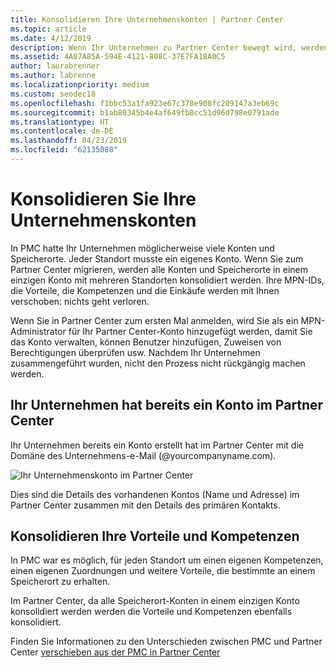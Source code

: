```yaml
---
title: Konsolidieren Ihre Unternehmenskonten | Partner Center
ms.topic: article
ms.date: 4/12/2019
description: Wenn Ihr Unternehmen zu Partner Center bewegt wird, werden alle Konten in einem einzigen Konto zusammengefasst.
ms.assetid: 4A07A85A-594E-4121-808C-37E7FA18A0C5
author: laurabrenner
ms.author: labrenne
ms.localizationpriority: medium
ms.custom: seodec18
ms.openlocfilehash: f1bbc53a1fa923e67c370e908fc209147a3eb69c
ms.sourcegitcommit: b1ab80345b4e4af649fb8cc51d96d798e0791ade
ms.translationtype: HT
ms.contentlocale: de-DE
ms.lasthandoff: 04/23/2019
ms.locfileid: "62135088"
---
```

# <a name="consolidate-your-company-accounts"></a>Konsolidieren Sie Ihre Unternehmenskonten

In PMC hatte Ihr Unternehmen möglicherweise viele Konten und Speicherorte. Jeder Standort musste ein eigenes Konto. Wenn Sie zum Partner Center migrieren, werden alle Konten und Speicherorte in einem einzigen Konto mit mehreren Standorten konsolidiert werden. Ihre MPN-IDs, die Vorteile, die Kompetenzen und die Einkäufe werden mit Ihnen verschoben: nichts geht verloren. 

Wenn Sie in Partner Center zum ersten Mal anmelden, wird Sie als ein MPN-Administrator für Ihr Partner Center-Konto hinzugefügt werden, damit Sie das Konto verwalten, können Benutzer hinzufügen, Zuweisen von Berechtigungen überprüfen usw. Nachdem Ihr Unternehmen zusammengeführt wurden, nicht den Prozess nicht rückgängig machen werden.

## <a name="your-company-already-has-an-account-in-partner-center"></a>Ihr Unternehmen hat bereits ein Konto im Partner Center

Ihr Unternehmen bereits ein Konto erstellt hat im Partner Center mit die Domäne des Unternehmens-e-Mail (@yourcompanyname.com).

![Ihr Unternehmenskonto im Partner Center](images/company1.png)

Dies sind die Details des vorhandenen Kontos (Name und Adresse) im Partner Center zusammen mit den Details des primären Kontakts. 

## <a name="consolidating-your-benefits-and-competencies"></a>Konsolidieren Ihre Vorteile und Kompetenzen

In PMC war es möglich, für jeden Standort um einen eigenen Kompetenzen, einen eigenen Zuordnungen und weitere Vorteile, die bestimmte an einem Speicherort zu erhalten.

Im Partner Center, da alle Speicherort-Konten in einem einzigen Konto konsolidiert werden werden die Vorteile und Kompetenzen ebenfalls konsolidiert. 

Finden Sie Informationen zu den Unterschieden zwischen PMC und Partner Center [verschieben aus der PMC in Partner Center](pmc-to-partner-center.md)